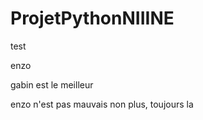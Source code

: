 # ProjetPythonNIIINE
test

enzo

gabin est le meilleur

enzo n'est pas mauvais non plus, toujours la
